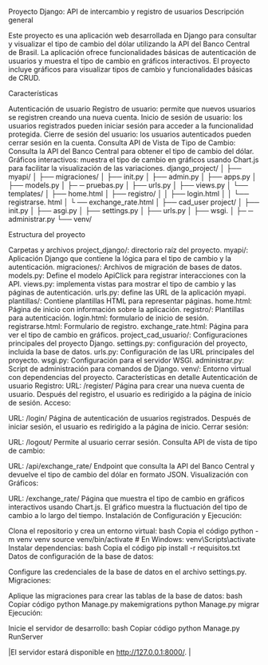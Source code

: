 Proyecto Django: API de intercambio y registro de usuarios
Descripción general

Este proyecto es una aplicación web desarrollada en Django para consultar y visualizar el tipo de cambio del dólar utilizando la API del Banco Central de Brasil. La aplicación ofrece funcionalidades básicas de autenticación de usuarios y muestra el tipo de cambio en gráficos interactivos. El proyecto incluye gráficos para visualizar tipos de cambio y funcionalidades básicas de CRUD.

Características

Autenticación de usuario Registro de usuario: permite que nuevos usuarios se registren creando una nueva cuenta. Inicio de sesión de usuario: los usuarios registrados pueden iniciar sesión para acceder a la funcionalidad protegida. Cierre de sesión del usuario: los usuarios autenticados pueden cerrar sesión en la cuenta.
Consulta API de Vista de Tipo de Cambio: Consulta la API del Banco Central para obtener el tipo de cambio del dólar. Gráficos interactivos: muestra el tipo de cambio en gráficos usando Chart.js para facilitar la visualización de las variaciones.
django_project/ │ ├── myapi/ │ ├── migraciones/ │ ├── init.py │ ├── admin.py │ ├── apps.py │ ├── models.py │ ├─ ─ pruebas.py │ ├── urls.py │ ├── views.py │ └── templates/ │ ├── home.html │ ├── registro/ │ │ ├── login.html │ │ └── registrarse. html │ └ ── exchange_rate.html │ ├── cad_user project/ │ ├── init.py │ ├── asgi.py │ ├── settings.py │ ├── urls.py │ ├── wsgi. │ ├─ ─ administrar.py └── venv/

Estructura del proyecto

Carpetas y archivos project_django/: directorio raíz del proyecto. myapi/: Aplicación Django que contiene la lógica para el tipo de cambio y la autenticación. migraciones/: Archivos de migración de bases de datos. models.py: Define el modelo ApiClick para registrar interacciones con la API. views.py: implementa vistas para mostrar el tipo de cambio y las páginas de autenticación. urls.py: define las URL de la aplicación myapi. plantillas/: Contiene plantillas HTML para representar páginas. home.html: Página de inicio con información sobre la aplicación. registro/: Plantillas para autenticación. login.html: formulario de inicio de sesión. registrarse.html: Formulario de registro. exchange_rate.html: Página para ver el tipo de cambio en gráficos. project_cad_usuario/: Configuraciones principales del proyecto Django. settings.py: configuración del proyecto, incluida la base de datos. urls.py: Configuración de las URL principales del proyecto. wsgi.py: Configuración para el servidor WSGI. administrar.py: Script de administración para comandos de Django. venv/: Entorno virtual con dependencias del proyecto.
Características en detalle
Autenticación de usuario
Registro:
URL: /register/ Página para crear una nueva cuenta de usuario. Después del registro, el usuario es redirigido a la página de inicio de sesión. Acceso:

URL: /login/ Página de autenticación de usuarios registrados. Después de iniciar sesión, el usuario es redirigido a la página de inicio. Cerrar sesión:

URL: /logout/ Permite al usuario cerrar sesión. Consulta API de vista de tipo de cambio:

URL: /api/exchange_rate/ Endpoint que consulta la API del Banco Central y devuelve el tipo de cambio del dólar en formato JSON. Visualización con Gráficos:

URL: /exchange_rate/ Página que muestra el tipo de cambio en gráficos interactivos usando Chart.js. El gráfico muestra la fluctuación del tipo de cambio a lo largo del tiempo. Instalación de Configuración y Ejecución:

Clona el repositorio y crea un entorno virtual: bash Copia el código python -m venv venv source venv/bin/activate # En Windows: venv\Scripts\activate Instalar dependencias: bash Copia el código pip install -r requisitos.txt Datos de configuración de la base de datos:

Configure las credenciales de la base de datos en el archivo settings.py. Migraciones:

Aplique las migraciones para crear las tablas de la base de datos: bash Copiar código python Manage.py makemigrations python Manage.py migrar Ejecución:

Inicie el servidor de desarrollo: bash Copiar código python Manage.py RunServer

|El servidor estará disponible en http://127.0.0.1:8000/. |

